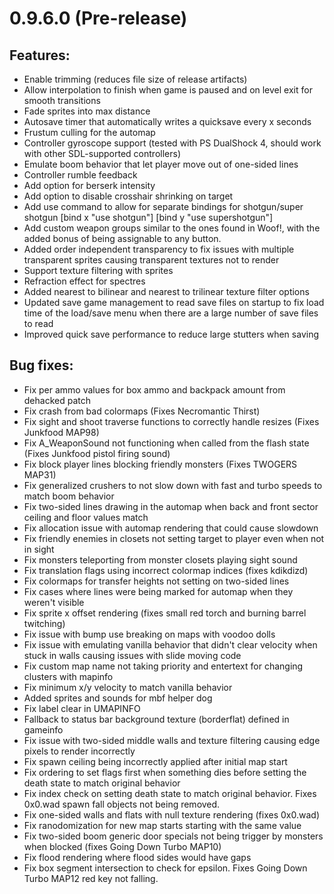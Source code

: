 # 0.9.6.0 (Pre-release)

## Features:
  - Enable trimming (reduces file size of release artifacts)
  - Allow interpolation to finish when game is paused and on level exit for smooth transitions
  - Fade sprites into max distance
  - Autosave timer that automatically writes a quicksave every x seconds
  - Frustum culling for the automap
  - Controller gyroscope support (tested with PS DualShock 4, should work with other SDL-supported controllers)
  - Emulate boom behavior that let player move out of one-sided lines
  - Controller rumble feedback
  - Add option for berserk intensity
  - Add option to disable crosshair shrinking on target
  - Add use command to allow for separate bindings for shotgun/super shotgun [bind x "use shotgun"] [bind y "use supershotgun"]
  - Add custom weapon groups similar to the ones found in Woof!, with the added bonus of being assignable to any button.
  - Added order independent transparency to fix issues with multiple transparent sprites causing transparent textures not to render
  - Support texture filtering with sprites
  - Refraction effect for spectres
  - Added nearest to bilinear and nearest to trilinear texture filter options
  - Updated save game management to read save files on startup to fix load time of the load/save menu when there are a large number of save files to read
  - Improved quick save performance to reduce large stutters when saving

## Bug fixes:
  - Fix per ammo values for box ammo and backpack amount from dehacked patch
  - Fix crash from bad colormaps (Fixes Necromantic Thirst)
  - Fix sight and shoot traverse functions to correctly handle resizes (Fixes Junkfood MAP98)
  - Fix A_WeaponSound not functioning when called from the flash state (Fixes Junkfood pistol firing sound)
  - Fix block player lines blocking friendly monsters (Fixes TWOGERS MAP31)
  - Fix generalized crushers to not slow down with fast and turbo speeds to match boom behavior
  - Fix two-sided lines drawing in the automap when back and front sector ceiling and floor values match
  - Fix allocation issue with automap rendering that could cause slowdown
  - Fix friendly enemies in closets not setting target to player even when not in sight
  - Fix monsters teleporting from monster closets playing sight sound
  - Fix translation flags using incorrect colormap indices (fixes kdikdizd)
  - Fix colormaps for transfer heights not setting on two-sided lines
  - Fix cases where lines were being marked for automap when they weren't visible
  - Fix sprite x offset rendering (fixes small red torch and burning barrel twitching)
  - Fix issue with bump use breaking on maps with voodoo dolls
  - Fix issue with emulating vanilla behavior that didn't clear velocity when stuck in walls causing issues with slide moving code
  - Fix custom map name not taking priority and entertext for changing clusters with mapinfo
  - Fix minimum x/y velocity to match vanilla behavior
  - Added sprites and sounds for mbf helper dog
  - Fix label clear in UMAPINFO
  - Fallback to status bar background texture (borderflat) defined in gameinfo
  - Fix issue with two-sided middle walls and texture filtering causing edge pixels to render incorrectly
  - Fix spawn ceiling being incorrectly applied after initial map start
  - Fix ordering to set flags first when something dies before setting the death state to match original behavior
  - Fix index check on setting death state to match original behavior. Fixes 0x0.wad spawn fall objects not being removed.
  - Fix one-sided walls and flats with null texture rendering (fixes 0x0.wad)
  - Fix ranodomization for new map starts starting with the same value
  - Fix two-sided boom generic door specials not being trigger by monsters when blocked (fixes Going Down Turbo MAP10)
  - Fix flood rendering where flood sides would have gaps
  - Fix box segment intersection to check for epsilon. Fixes Going Down Turbo MAP12 red key not falling.